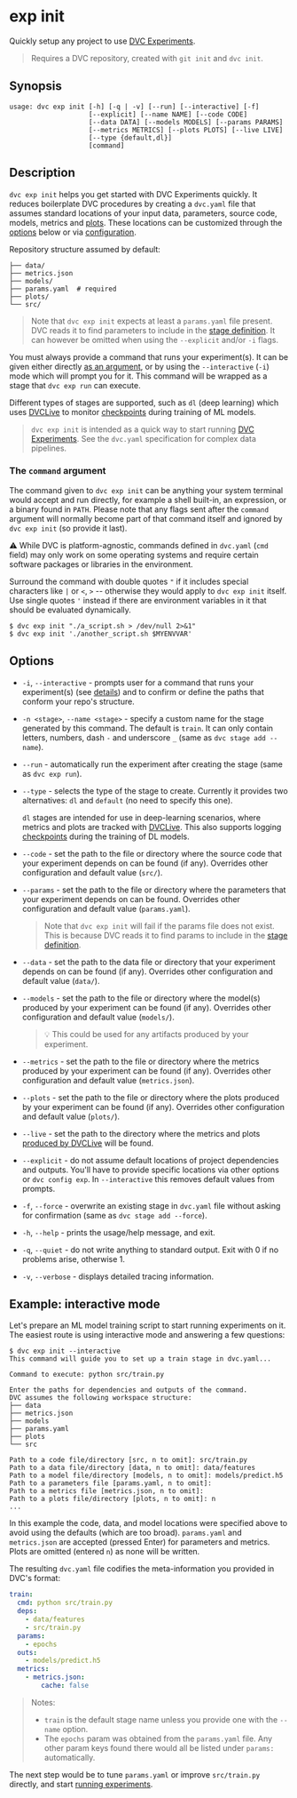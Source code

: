 # exp init

Quickly setup any project to use [DVC Experiments].

> Requires a <abbr>DVC repository</abbr>, created with `git init` and
> `dvc init`.

## Synopsis

```usage
usage: dvc exp init [-h] [-q | -v] [--run] [--interactive] [-f]
                    [--explicit] [--name NAME] [--code CODE]
                    [--data DATA] [--models MODELS] [--params PARAMS]
                    [--metrics METRICS] [--plots PLOTS] [--live LIVE]
                    [--type {default,dl}]
                    [command]
```

## Description

`dvc exp init` helps you get started with DVC Experiments quickly. It reduces
boilerplate DVC procedures by creating a `dvc.yaml` file that assumes standard
locations of your input data, <abbr>parameters</abbr>, source code, models,
<abbr>metrics</abbr> and [plots](/doc/command-reference/plots). These locations
can be customized through the [options](#options) below or via
[configuration](/doc/command-reference/config#exp).

Repository structure assumed by default:

```
├── data/
├── metrics.json
├── models/
├── params.yaml  # required
├── plots/
└── src/
```

> Note that `dvc exp init` expects at least a `params.yaml` file present. DVC
> reads it to find parameters to include in the [stage definition]. It can
> however be omitted when using the `--explicit` and/or `-i` flags.

You must always provide a command that runs your experiment(s). It can be given
either directly [as an argument](#the-command-argument), or by using the
`--interactive` (`-i`) mode which will prompt you for it. This command will be
wrapped as a <abbr>stage</abbr> that `dvc exp run` can execute.

Different types of stages are supported, such as `dl` (deep learning) which uses
[DVCLive](/doc/dvclive) to monitor [checkpoints] during training of ML models.

> `dvc exp init` is intended as a quick way to start running [DVC Experiments].
> See the `dvc.yaml` specification for complex data pipelines.

[stage definition]:
  /doc/user-guide/project-structure/pipelines-files#stage-entries
[checkpoints]: /doc/user-guide/experiment-management/checkpoints
[dvc experiments]: /doc/user-guide/experiment-management/experiments-overview

### The `command` argument

The command given to `dvc exp init` can be anything your system terminal would
accept and run directly, for example a shell built-in, an expression, or a
binary found in `PATH`. Please note that any flags sent after the `command`
argument will normally become part of that command itself and ignored by
`dvc exp init` (so provide it last).

⚠️ While DVC is platform-agnostic, commands defined in `dvc.yaml` (`cmd` field)
may only work on some operating systems and require certain software packages or
libraries in the environment.

Surround the command with double quotes `"` if it includes special characters
like `|` or `<`, `>` -- otherwise they would apply to `dvc exp init` itself. Use
single quotes `'` instead if there are environment variables in it that should
be evaluated dynamically.

```dvc
$ dvc exp init "./a_script.sh > /dev/null 2>&1"
$ dvc exp init './another_script.sh $MYENVVAR'
```

## Options

- `-i`, `--interactive` - prompts user for a command that runs your
  experiment(s) (see [details](#the-command-argument)) and to confirm or define
  the paths that conform your repo's structure.

- `-n <stage>`, `--name <stage>` - specify a custom name for the stage generated
  by this command. The default is `train`. It can only contain letters, numbers,
  dash `-` and underscore `_` (same as `dvc stage add --name`).

- `--run` - automatically run the experiment after creating the stage (same as
  `dvc exp run`).

- `--type` - selects the type of the stage to create. Currently it provides two
  alternatives: `dl` and `default` (no need to specify this one).

  `dl` stages are intended for use in deep-learning scenarios, where metrics and
  plots are tracked with [DVCLive](/doc/dvclive). This also supports logging
  [checkpoints](/doc/command-reference/exp/run#checkpoints) during the training
  of DL models.

- `--code` - set the path to the file or directory where the source code that
  your experiment depends on can be found (if any). Overrides other
  configuration and default value (`src/`).

- `--params` - set the path to the file or directory where the
  </abbr>parameters</abbr> that your experiment depends on can be found.
  Overrides other configuration and default value (`params.yaml`).

  > Note that `dvc exp init` will fail if the params file does not exist. This
  > is because DVC reads it to find params to include in the [stage definition].

- `--data` - set the path to the data file or directory that your experiment
  depends on can be found (if any). Overrides other configuration and default
  value (`data/`).

- `--models` - set the path to the file or directory where the model(s) produced
  by your experiment can be found (if any). Overrides other configuration and
  default value (`models/`).

  > 💡 This could be used for any artifacts produced by your experiment.

- `--metrics` - set the path to the file or directory where the metrics produced
  by your experiment can be found (if any). Overrides other configuration and
  default value (`metrics.json`).

- `--plots` - set the path to the file or directory where the plots produced by
  your experiment can be found (if any). Overrides other configuration and
  default value (`plots/`).

- `--live` - set the path to the directory where the metrics and plots
  [produced by DVCLive](https://dvc.org/doc/dvclive/dvclive-with-dvc#outputs)
  will be found.

- `--explicit` - do not assume default locations of project dependencies and
  outputs. You'll have to provide specific locations via other options or
  `dvc config exp`. In `--interactive` this removes default values from prompts.

- `-f`, `--force` - overwrite an existing stage in `dvc.yaml` file without
  asking for confirmation (same as `dvc stage add --force`).

- `-h`, `--help` - prints the usage/help message, and exit.

- `-q`, `--quiet` - do not write anything to standard output. Exit with 0 if no
  problems arise, otherwise 1.

- `-v`, `--verbose` - displays detailed tracing information.

## Example: interactive mode

Let's prepare an ML model training script to start running experiments on it.
The easiest route is using interactive mode and answering a few questions:

```dvc
$ dvc exp init --interactive
This command will guide you to set up a train stage in dvc.yaml...

Command to execute: python src/train.py

Enter the paths for dependencies and outputs of the command.
DVC assumes the following workspace structure:
├── data
├── metrics.json
├── models
├── params.yaml
├── plots
└── src

Path to a code file/directory [src, n to omit]: src/train.py
Path to a data file/directory [data, n to omit]: data/features
Path to a model file/directory [models, n to omit]: models/predict.h5
Path to a parameters file [params.yaml, n to omit]:
Path to a metrics file [metrics.json, n to omit]:
Path to a plots file/directory [plots, n to omit]: n
...
```

In this example the code, data, and model locations were specified above to
avoid using the defaults (which are too broad). `params.yaml` and `metrics.json`
are accepted (pressed Enter) for <abbr>parameters</abbr> and
<abbr>metrics</abbr>. Plots are omitted (entered `n`) as none will be written.

The resulting `dvc.yaml` file codifies the meta-information you provided in
DVC's format:

```yaml
train:
  cmd: python src/train.py
  deps:
    - data/features
    - src/train.py
  params:
    - epochs
  outs:
    - models/predict.h5
  metrics:
    - metrics.json:
        cache: false
```

> Notes:
>
> - `train` is the default stage name unless you provide one with the `--name`
>   option.
> - The `epochs` param was obtained from the `params.yaml` file. Any other param
>   keys found there would all be listed under `params:` automatically.

The next step would be to tune `params.yaml` or improve `src/train.py` directly,
and start [running experiments](/doc/command-reference/exp/run).
